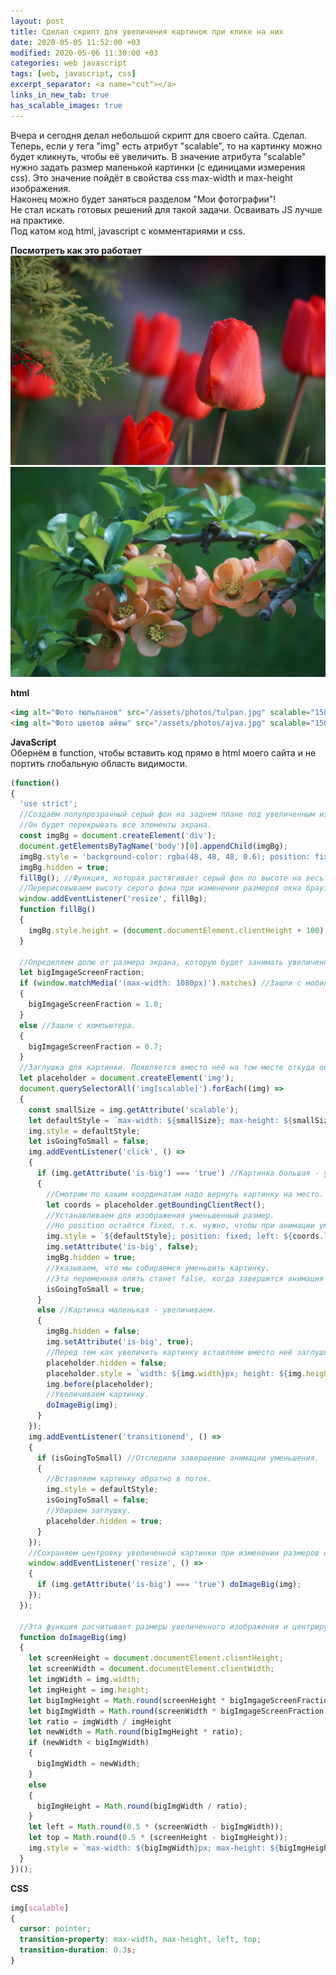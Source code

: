 ```yaml
---
layout: post
title: Сделал скрипт для увеличения картинок при клике на них
date: 2020-05-05 11:52:00 +03
modified: 2020-05-06 11:30:00 +03
categories: web javascript
tags: [web, javascript, css]
excerpt_separator: <a name="cut"></a>
links_in_new_tab: true
has_scalable_images: true
---
```

Вчера и сегодня делал небольшой скрипт для своего сайта. Сделал. Теперь, если у тега "img" есть атрибут "scalable", то на картинку можно будет кликнуть, чтобы её увеличить. В значение атрибута "scalable" нужно задать размер маленькой картинки (с единицами измерения css). Это значение пойдёт в свойства css max-width и max-height изображения.  
Наконец можно будет заняться разделом "Мои фотографии"!  
Не стал искать готовых решений для такой задачи. Осваивать JS лучше на практике.  
Под катом код html, javascript с комментариями и css.

<a name="cut"></a>
**Посмотреть как это работает**  
<img alt="Фото тюльпанов" src="/assets/photos/tulpan.jpg" scalable="150px">
<img alt="Фото цветов айвы" src="/assets/photos/ajva.jpg" scalable="150px">

**html**

```html
<img alt="Фото тюльпанов" src="/assets/photos/tulpan.jpg" scalable="150px">
<img alt="Фото цветов айвы" src="/assets/photos/ajva.jpg" scalable="150px">
```

**JavaScript**  
Обернём в function, чтобы вставить код прямо в html моего сайта и не портить глобальную область видимости.

```javascript
(function()
{
  'use strict';
  //Создаём полупрозрачный серый фон на заднем плане под увеличенным изображением.
  //Он будет перекрывать все элементы экрана.
  const imgBg = document.createElement('div');
  document.getElementsByTagName('body')[0].appendChild(imgBg);
  imgBg.style = 'background-color: rgba(48, 48, 48, 0.6); position: fixed; top: 0px; left: 0px; width: 100%; z-index: 1';
  imgBg.hidden = true;
  fillBg(); //Функция, которая растягивает серый фон по высоте на весь экран.
  //Перерисовываем высоту серого фона при изменении размеров окна браузера.
  window.addEventListener('resize', fillBg);
  function fillBg()
  {
    imgBg.style.height = (document.documentElement.clientHeight + 100) + 'px';
  }
  
  //Определяем долю от размера экрана, которую будет занимать увеличенное изображение
  let bigImgageScreenFraction;
  if (window.matchMedia('(max-width: 1080px)').matches) //Зашли с мобильного.
  {
    bigImgageScreenFraction = 1.0;
  }
  else //Зашли с компьютера.
  {
    bigImgageScreenFraction = 0.7;
  }
  //Заглушка для картинки. Появляется вместо неё на том месте откуда она увеличилась.
  let placeholder = document.createElement('img');
  document.querySelectorAll('img[scalable]').forEach((img) =>
  {
    const smallSize = img.getAttribute('scalable');
    let defaultStyle = `max-width: ${smallSize}; max-height: ${smallSize}`;
    img.style = defaultStyle;
    let isGoingToSmall = false;
    img.addEventListener('click', () => 
    {
      if (img.getAttribute('is-big') === 'true') //Картинка большая - уменьшаем
      {
        //Смотрим по каким координатам надо вернуть картинку на место.
        let coords = placeholder.getBoundingClientRect();
        //Устанавливаем для изображения уменьшенный размер.
        //Но position остаётся fixed, т.к. нужно, чтобы при анимации уменьшения не смещались остальные элементы страницы.
        img.style = `${defaultStyle}; position: fixed; left: ${coords.left}px; top: ${coords.top}px`;
        img.setAttribute('is-big', false);
        imgBg.hidden = true;
        //Указываем, что мы собираемся уменьшить картинку.
        //Эта переменная опять станет false, когда завершится анимация уменьшения.
        isGoingToSmall = true;
      }
      else //Картинка маленькая - увеличиваем.
      {
        imgBg.hidden = false;
        img.setAttribute('is-big', true);
        //Перед тем как увеличить картинку вставляем вместо неё заглушку.
        placeholder.hidden = false;
        placeholder.style = `width: ${img.width}px; height: ${img.height}px; background-color: rgb(200, 200, 200)`;
        img.before(placeholder);
        //Увеличиваем картинку.
        doImageBig(img);
      }
    });
    img.addEventListener('transitionend', () =>
    {
      if (isGoingToSmall) //Отследили завершение анимации уменьшения.
      {
        //Вставляем картинку обратно в поток.
        img.style = defaultStyle;
        isGoingToSmall = false;
        //Убираем заглушку.
        placeholder.hidden = true;
      }
    }); 
    //Сохраняем центровку увеличенной картинки при изменении размеров окна браузера.
    window.addEventListener('resize', () => 
    {
      if (img.getAttribute('is-big') === 'true') doImageBig(img);
    });
  });
  
  //Эта функция расчитывает размеры увеличенного изображения и центрирует его.
  function doImageBig(img)
  {
    let screenHeight = document.documentElement.clientHeight;
    let screenWidth = document.documentElement.clientWidth;
    let imgWidth = img.width;
    let imgHeight = img.height;
    let bigImgHeight = Math.round(screenHeight * bigImgageScreenFraction);
    let bigImgWidth = Math.round(screenWidth * bigImgageScreenFraction);
    let ratio = imgWidth / imgHeight
    let newWidth = Math.round(bigImgHeight * ratio);
    if (newWidth < bigImgWidth)
    {
      bigImgWidth = newWidth;
    }
    else
    {
      bigImgHeight = Math.round(bigImgWidth / ratio);
    }
    let left = Math.round(0.5 * (screenWidth - bigImgWidth));
    let top = Math.round(0.5 * (screenHeight - bigImgHeight));
    img.style = `max-width: ${bigImgWidth}px; max-height: ${bigImgHeight}px; left: ${left}px; top: ${top}px; position: fixed; z-index: 2`;
  }
})();
```

**CSS**

```css
img[scalable]
{
  cursor: pointer;
  transition-property: max-width, max-height, left, top;
  transition-duration: 0.3s;
}
```